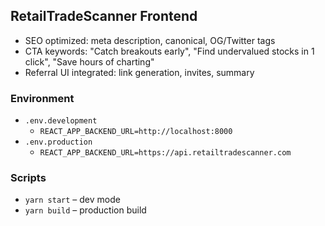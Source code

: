 ## RetailTradeScanner Frontend

- SEO optimized: meta description, canonical, OG/Twitter tags
- CTA keywords: "Catch breakouts early", "Find undervalued stocks in 1 click", "Save hours of charting"
- Referral UI integrated: link generation, invites, summary

### Environment

- `.env.development`
  - `REACT_APP_BACKEND_URL=http://localhost:8000`
- `.env.production`
  - `REACT_APP_BACKEND_URL=https://api.retailtradescanner.com`

### Scripts

- `yarn start` – dev mode
- `yarn build` – production build

